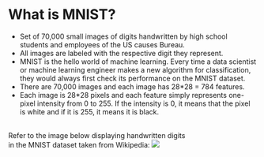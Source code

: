<h1>What is MNIST?</h1>
<ul>
<li>Set of 70,000 small images of digits handwritten by high school students and employees of the US causes Bureau.</li>
<li>All images are labeled with the respective digit they represent.</li>
<li>MNIST is the hello world of machine learning. Every time a data scientist or machine learning engineer makes a new algorithm for classification, they would always first check its performance on the MNIST dataset.</li>
<li>There are 70,000 images and each image has 28*28 = 784 features.</li>
<li>Each image is 28*28 pixels and each feature simply represents one-pixel intensity from 0 to 255. If the intensity is 0, it means that the pixel is white and if it is 255, it means it is black.</li>
</ul><br>
Refer to the image below displaying handwritten digits<br>in the MNIST dataset taken from Wikipedia:
<img src="https://upload.wikimedia.org/wikipedia/commons/thumb/2/27/MnistExamples.png/320px-MnistExamples.png",alt="Mnist dataset">
